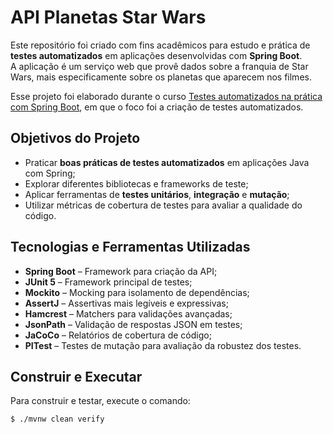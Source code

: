 # API Planetas Star Wars

Este repositório foi criado com fins acadêmicos para estudo e prática de **testes automatizados** em aplicações desenvolvidas com **Spring Boot**.  
A aplicação é um serviço web que provê dados sobre a franquia de Star Wars, mais especificamente sobre os planetas que aparecem nos filmes.

Esse projeto foi elaborado durante o curso [Testes automatizados na prática com Spring Boot](https://www.udemy.com/course/testes-automatizados-na-pratica-com-spring-boot/?referralCode=7F6C5AA14AE558497FE0), em que o foco foi a criação de testes automatizados.
## Objetivos do Projeto

- Praticar **boas práticas de testes automatizados** em aplicações Java com Spring;
- Explorar diferentes bibliotecas e frameworks de teste;
- Aplicar ferramentas de **testes unitários**, **integração** e **mutação**;
- Utilizar métricas de cobertura de testes para avaliar a qualidade do código.

## Tecnologias e Ferramentas Utilizadas

- **Spring Boot** – Framework para criação da API;
- **JUnit 5** – Framework principal de testes;
- **Mockito** – Mocking para isolamento de dependências;
- **AssertJ** – Assertivas mais legíveis e expressivas;
- **Hamcrest** – Matchers para validações avançadas;
- **JsonPath** – Validação de respostas JSON em testes;
- **JaCoCo** – Relatórios de cobertura de código;
- **PITest** – Testes de mutação para avaliação da robustez dos testes.

## Construir e Executar

Para construir e testar, execute o comando:

```sh
$ ./mvnw clean verify
```